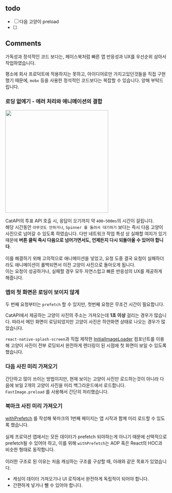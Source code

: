 todo
----

* [ ] 다음 고양이 preload
* [ ] 

Comments
----
가독성과 정석적인 코드 보다는, 페이스북처럼 빠른 앱 반응성과 UX를 우선순위 삼아서 작업하였습니다.

평소에 회사 프로덕트에 적용하지는 못하고, 아이디어로만 가지고있던것들을 직접 구현했기 때문에, `mobx` 등을 사용한 정석적인 코드보다는 복잡할 수 있습니다. 양해 부탁드립니다.


### 로딩 없에기 - 에러 처리와 애니메이션의 결합

<img src="imgs/vote.gif" width="320px" />

CatAPI의 투표 API 호출 시, 응답이 오기까지 약 `400~500ms`의 시간이 걸립니다.<br/>
해당 시간동안 `아무것도 안하거나`, `Spinner 를 돌려서 대기하기` 보다는 즉시 다음 고양이 사진으로 넘어갈 수 있도록 하였습니다. 다만 네트워크 작업 특성 상 실패할 여지가 있기 때문에 __버튼 클릭 즉시 다음으로 넘어가면서도, 언제든지 다시 되돌아올 수 있어야 합니다__. <br/>
<br/>
이를 해결하기 위해 고의적으로 애니메이션을 넣었고, 요청 도중 결국 요청이 실패하더라도 애니메이션이 롤백되면서 이전 고양이 사진으로 돌아오게 됩니다.<br/>
이는 요청이 성공하거나, 실패할 경우 모두 자연스럽고 빠른 반응성의 UX를 제공하게 해줍니다.

### 앱의 첫 화면은 로딩이 보이지 않게

두 번째 요청부터는 `prefetch` 할 수 있지만, 첫번째 요청은 무조건 시간이 필요합니다.<br/>

CatAPI에서 제공하는 고양이 사진의 주소는 가져오는데 __1초 이상__ 걸리는 경우가 많습니다. 따라서 메인 화면이 로딩되었지만 고양이 사진은 하얀화면 상태로 나오는 경우가 많았습니다.<br/>

`react-native-splash-screen`과 직접 제작한
[InitialImageLoader](/src/component/vote/InitialImageLoader.tsx) 컴포넌트를 이용해 고양이 사진이 전부 로딩되서 완전하게 렌더링이 된 시점에 첫 화면이 보일 수 있도록 했습니다.

### 다음 사진 미리 가져오기

간단하고 많이 쓰이는 방법이지만, 현재 보이는 고양이 사진만 로드하는것이 아니라 다음에 보일 2개의 고양이 사진을 미리 백그라운드에서 로드합니다.<br/>
`FastImage.preload` 를 사용해서 간단히 처리했습니다.


### 북마크 사진 미리 가져오기

[withPrefetch](/src/data/withPrefetch.tsx) 를 작성해 북마크의 1번째 페이지는 앱 시작과 함께 미리 로드할 수 있도록 했습니다.<br/>
<br/>
실제 프로덕션 앱에서는 모든 데이터가 prefetch 되야하는게 아니기 때문에 선택적으로 prefetch될 수 있어야 하고, 이를 위해 `withPrefetch`는 AOP 혹은 React의 HOC과 비슷한 형태로 동작합니다. <br/>
<br/>
이러한 구조로 된 이유는 처음 캐싱하는 구조를 구상할 때, 아래와 같은 목표가 있었습니다.

* 캐싱이 데이터 가져오기나 UI 로직에서 완전하게 독립적이 되어야 합니다.
* 간편하게 넣거나 뺄 수 있어야 합니다.
